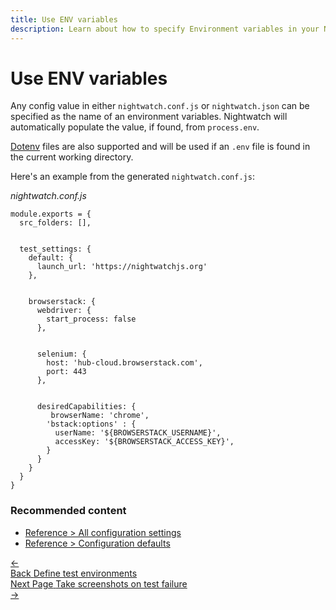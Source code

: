 ```yaml
---
title: Use ENV variables
description: Learn about how to specify Environment variables in your Nightwatch config file.
---
```


<div class="page-header"><h1>Use ENV variables</h1></div>

Any config value in either `nightwatch.conf.js` or `nightwatch.json` can be specified as the name of an environment variables. Nightwatch will automatically populate the value, if found, from `process.env`.

[Dotenv](https://www.npmjs.com/package/dotenv) files are also supported and will be used if an `.env` file is found in the current working directory.

Here's an example from the generated `nightwatch.conf.js`:

<div class="sample-test"><i>nightwatch.conf.js</i>
<pre class="line-numbers" data-language="javascript"><code class="language-javascript">module.exports = {
  src_folders: [],
  <br>
  test_settings: {
    default: {
      launch_url: 'https://nightwatchjs.org'
    },
    <br>
    browserstack: {
      webdriver: {
        start_process: false
      },
      <br>
      selenium: {
        host: 'hub-cloud.browserstack.com',
        port: 443
      },
      <br>
      desiredCapabilities: {
         browserName: 'chrome',
        'bstack:options' : {
          userName: '${BROWSERSTACK_USERNAME}',
          accessKey: '${BROWSERSTACK_ACCESS_KEY}',
        }
      }
    }
  }
}</code></pre></div>



### Recommended content
- [Reference > All configuration settings](https://nightwatchjs.org/guide/reference/settings.html)
- [Reference > Configuration defaults](https://nightwatchjs.org/guide/reference/defaults.html)

<div class="doc-pagination pt-40">
  <div class="previous">
    <a href="/guide/configuration/define-test-environments.html">
      <span>←</span>
        <div class="d-flex flex-column">
          <span class="smallT">Back</span>
          <span class="bigT">Define test environments</span>
        </div>
    </a>
  </div>
  <div class="next">
    <a href="/guide/configuration/taking-screenshots-on-fail.html">
        <div class="d-flex flex-column">
          <span class="smallT">Next Page</span>
          <span class="bigT">Take screenshots on test failure</span>
        </div>
        <span>→</span>
    </a>
  </div>
</div>